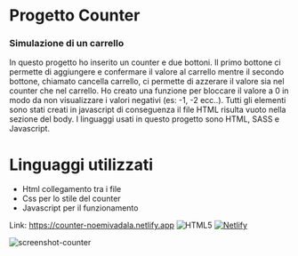 # Progetto Counter
### Simulazione di un carrello

In questo progetto ho inserito un counter e due bottoni. Il primo bottone ci permette di aggiungere e confermare il valore al carrello mentre il secondo bottone, chiamato cancella carrello, ci permette di azzerare il valore sia nel counter che nel carrello. Ho creato una funzione per bloccare il valore a 0 in modo da non visualizzare i valori negativi (es: -1, -2 ecc..). 
Tutti gli elementi sono stati creati in javascript di conseguenza il file HTML risulta vuoto nella sezione del body.
I linguaggi usati in questo progetto sono HTML, SASS e Javascript.
# Linguaggi utilizzati

- Html collegamento tra i file
- Css per lo stile del counter
- Javascript per il funzionamento

Link:
https://counter-noemivadala.netlify.app
![HTML5](https://img.shields.io/badge/html5-%23E34F26.svg?style=for-the-badge&logo=html5&logoColor=white)
[![Netlify](https://api.netlify.com/api/v1/badges/cddb1edf-2510-4ee2-a7f0-d10a889372b9/deploy-status)](https://app.netlify.com/sites/counter-noemivadala/deploys)

![screenshot-counter](https://user-images.githubusercontent.com/18146517/214832723-c31b1822-043a-48be-8f4d-cafe0dd88f77.png)
